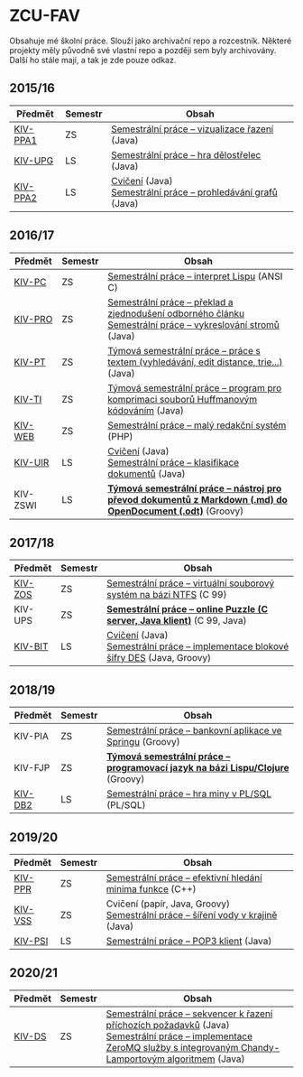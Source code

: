 # ZCU-FAV

Obsahuje mé školní práce. Slouží jako archivační repo a rozcestník.
Některé projekty měly původně své vlastní repo a později sem byly archivovány.
Další ho stále mají, a tak je zde pouze odkaz.

## 2015/16

| Předmět | Semestr | Obsah |
| --- | --- | --- |
| [KIV-PPA1](KIV-PPA1) | ZS | [Semestrální práce – vizualizace řazení](KIV-PPA1/PPA1%20-%20SP) (Java) |
| [KIV-UPG](KIV-UPG)   | LS | [Semestrální práce – hra dělostřelec](KIV-UPG/UPG%20-%20SP) (Java) |
| [KIV-PPA2](KIV-PPA2) | LS | [Cvičení](KIV-PPA2) (Java)<br>[Semestrální práce – prohledávání grafů](KIV-PPA2/PPA2%20-%20SP) (Java) |

## 2016/17

| Předmět | Semestr | Obsah |
| --- | --- | --- |
| [KIV-PC](KIV-PC) | ZS | [Semestrální práce – interpret Lispu](KIV-PC/SP) (ANSI C) |
| [KIV-PRO](KIV-PRO) | ZS | [Semestrální práce – překlad a zjednodušení odborného článku](KIV-PRO/SP-1)<br>[Semestrální práce – vykreslování stromů](KIV-PRO/SP-2) (Java) |
| [KIV-PT](KIV-PT) | ZS | [Týmová semestrální práce – práce s textem (vyhledávání, edit distance, trie...)](KIV-PT/SP) (Java) |
| [KIV-TI](KIV-TI) | ZS | [Týmová semestrální práce – program pro komprimaci souborů Huffmanovým kódováním](KIV-TI/SP) (Java) |
| [KIV-WEB](KIV-WEB) | ZS | [Semestrální práce – malý redakční systém](KIV-WEB/SP) (PHP) |
| [KIV-UIR](KIV-UIR) | LS | [Cvičení](KIV-UIR/CV) (Java)<br>[Semestrální práce – klasifikace dokumentů](KIV-UIR/SP) (Java) |
| KIV-ZSWI | LS | [**Týmová semestrální práce – nástroj pro převod dokumentů z Markdown (.md) do OpenDocument (.odt)**](https://github.com/abcBHM/MD2odt) (Groovy)|

## 2017/18

| Předmět | Semestr | Obsah |
| --- | --- | --- |
| [KIV-ZOS](KIV-ZOS) | ZS | [Semestrální práce – virtuální souborový systém na bázi NTFS](KIV-ZOS/SP) (C 99) |
| KIV-UPS | ZS | [**Semestrální práce – online Puzzle (C server, Java klient)**](https://github.com/Hartrik/KIV-UPS) (C 99, Java) |
| [KIV-BIT](KIV-BIT) | LS | [Cvičení](KIV-BIT/CV) (Java)<br>[Semestrální práce – implementace blokové šifry DES](KIV-BIT/SP) (Java, Groovy) |

## 2018/19

| Předmět | Semestr | Obsah |
| --- | --- | --- |
| KIV-PIA | ZS | [Semestrální práce – bankovní aplikace ve Springu](https://github.com/Hartrik/KIV-PIA) (Groovy) |
| KIV-FJP | ZS | [**Týmová semestrální práce – programovací jazyk na bázi Lispu/Clojure**](https://github.com/kivBH/bh-lisp) (Groovy) |
| [KIV-DB2](KIV-DB2) | LS | [Semestrální práce – hra miny v PL/SQL](KIV-DB2/SP) (PL/SQL) |

## 2019/20

| Předmět | Semestr | Obsah |
| --- | --- | --- |
| [KIV-PPR](KIV-PPR) | ZS | [Semestrální práce – efektivní hledání minima funkce](KIV-PPR/SP) (C++) |
| [KIV-VSS](KIV-VSS) | ZS | Cvičení (papír, Java, Groovy)<br>[Semestrální práce – šíření vody v krajině](KIV-VSS/kiv-vss-sp) (Java) |
| [KIV-PSI](KIV-PSI) | LS | [Semestrální práce – POP3 klient](KIV-PSI/SP) (Java) |


## 2020/21

| Předmět | Semestr | Obsah |
| --- | --- | --- |
| [KIV-DS](KIV-DS) | ZS | [Semestrální práce – sekvencer k řazení příchozích požadavků](KIV-DS/cv-01-sequencer) (Java)<br>[Semestrální práce – implementace ZeroMQ služby s integrovaným Chandy-Lamportovým algoritmem](KIV-DS/cv-02-zero) (Java) |
